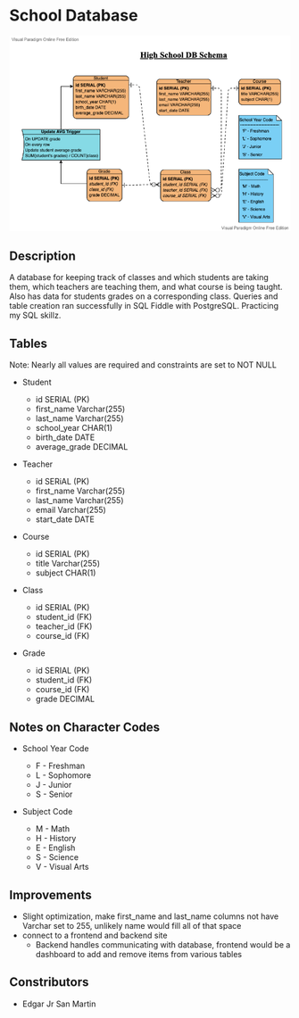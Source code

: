 # School Database


![High School DB Schema](high_school_db_schema.png)


## Description

A database for keeping track of classes and which students are taking them, which teachers are teaching them, and what course is being taught.
Also has data for students grades on a corresponding class. Queries and table creation ran successfully in SQL Fiddle with PostgreSQL.
Practicing my SQL skillz.


## Tables

Note: Nearly all values are required and constraints are set to NOT NULL

* Student
  * id SERIAL (PK)
  * first_name Varchar(255)
  * last_name Varchar(255)
  * school_year CHAR(1)
  * birth_date DATE
  * average_grade DECIMAL

* Teacher
  * id SERiAL (PK)
  * first_name Varchar(255)
  * last_name Varchar(255)
  * email Varchar(255)
  * start_date DATE

* Course
  * id SERIAL (PK)
  * title Varchar(255)
  * subject CHAR(1)

* Class
  * id SERIAL (PK)
  * student_id (FK)
  * teacher_id (FK)
  * course_id (FK)

* Grade
  * id SERIAL (PK)
  * student_id (FK)
  * course_id (FK)
  * grade DECIMAL


## Notes on Character Codes

* School Year Code
  * F - Freshman
  * L - Sophomore
  * J - Junior
  * S - Senior
 
* Subject Code
  * M - Math
  * H - History
  * E - English
  * S - Science
  * V - Visual Arts


## Improvements

* Slight optimization, make first_name and last_name columns not have Varchar set to 255, unlikely name would fill all of that space
* connect to a frontend and backend site
  * Backend handles communicating with database, frontend would be a dashboard to add and remove items from various tables


## Constributors

* Edgar Jr San Martin
